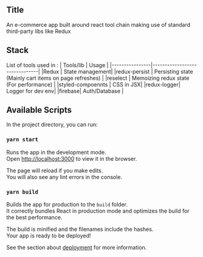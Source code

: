 ## Title

An e-commerce app built around react tool chain making use of standard third-party libs like Redux

## Stack

List of tools used in :
| Tools/lib | Usage |
|----------------|-------------------------------|
|Redux | State management|
|redux-persist | Persisting state (Mainly cart items on page refreshes) |
|reselect | Memoizing redux state (For performance) |
|styled-compoennts | CSS in JSX|
|redux-logger| Logger for dev env|
|firebase| Auth/Database |

## Available Scripts

In the project directory, you can run:

### `yarn start`

Runs the app in the development mode.<br />
Open [http://localhost:3000](http://localhost:3000) to view it in the browser.

The page will reload if you make edits.<br />
You will also see any lint errors in the console.

### `yarn build`

Builds the app for production to the `build` folder.<br />
It correctly bundles React in production mode and optimizes the build for the best performance.

The build is minified and the filenames include the hashes.<br />
Your app is ready to be deployed!

See the section about [deployment](https://facebook.github.io/create-react-app/docs/deployment) for more information.
